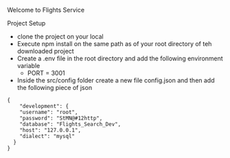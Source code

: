 Welcome to Flights Service

Project Setup

* clone the project on your local
* Execute npm install on the same path as of your root directory of teh downloaded project
* Create a .env file in the root directory and add the following environment variable
  + PORT  = 3001
* Inside the src/config folder create a new file config.json and then add the following piece of json

````
{
    "development": {
    "username": "root",
    "password": "StMN@#12http",
    "database": "Flights_Search_Dev",
    "host": "127.0.0.1",
    "dialect": "mysql"
  }
}
